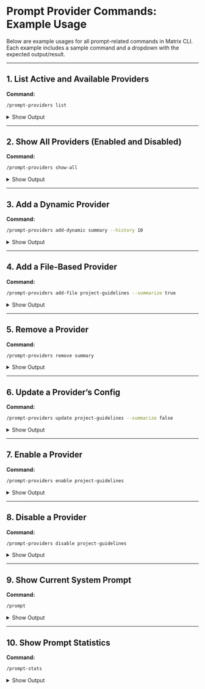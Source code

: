 # Prompt Provider Commands: Example Usage

Below are example usages for all prompt-related commands in Matrix CLI. Each example includes a sample command and a dropdown with the expected output/result.

---

## 1. List Active and Available Providers

**Command:**

```bash
/prompt-providers list
```

<details>
<summary>Show Output</summary>

```
📋 System Prompt Providers (Enhanced Mode)
🟢 Active Providers:
  🟢 user-instruction (static)
  🟢 built-in-memory-search (static)
  ...
🟡 Available (Enabled, Not Yet Loaded):
  🟡 summary (dynamic)
  🟡 project-guidelines (file-based)
💡 Use /prompt-providers add-dynamic or add-file to activate more providers.
```

</details>

---

## 2. Show All Providers (Enabled and Disabled)

**Command:**

```bash
/prompt-providers show-all
```

<details>
<summary>Show Output</summary>

```
📋 All Providers (Enabled and Disabled)
🟢 Active:
  🟢 user-instruction (static)
  ...
🟡 Available (Enabled, Not Yet Loaded):
  🟡 summary (dynamic)
🔴 Disabled:
  🔴 project-guidelines (file-based)
💡 Use /prompt-providers enable/disable to manage provider status.
```

</details>

---

## 3. Add a Dynamic Provider

**Command:**

```bash
/prompt-providers add-dynamic summary --history 10
```

<details>
<summary>Show Output</summary>

```
✅ Dynamic provider 'summary' added/updated.
📝 Generated summary for 'summary':
Summary: The conversation covers project setup, coding standards, and collaboration rules.
```

</details>

---

## 4. Add a File-Based Provider

**Command:**

```bash
/prompt-providers add-file project-guidelines --summarize true
```

<details>
<summary>Show Output</summary>

```
💡 LLM summary generated and cached for file-based provider.
✅ File-based provider 'project-guidelines' added/updated.
```

</details>

---

## 5. Remove a Provider

**Command:**

```bash
/prompt-providers remove summary
```

<details>
<summary>Show Output</summary>

```
✅ Provider 'summary' removed.
```

</details>

---

## 6. Update a Provider’s Config

**Command:**

```bash
/prompt-providers update project-guidelines --summarize false
```

<details>
<summary>Show Output</summary>

```
✅ Provider 'project-guidelines' updated.
```

</details>

---

## 7. Enable a Provider

**Command:**

```bash
/prompt-providers enable project-guidelines
```

<details>
<summary>Show Output</summary>

```
✅ Provider 'project-guidelines' enabled.
```

</details>

---

## 8. Disable a Provider

**Command:**

```bash
/prompt-providers disable project-guidelines
```

<details>
<summary>Show Output</summary>

```
✅ Provider 'project-guidelines' disabled.
```

</details>

---

## 9. Show Current System Prompt

**Command:**

```bash
/prompt
```

<details>
<summary>Show Output</summary>

```
📝 Current System Prompt:
╭─ System Prompt ─────────────────────────────╮
│ You are an AI programming assistant ...     │
│ ...                                        │
╰─────────────────────────────────────────────╯
💡 Prompt length: 1200 characters
💡 Line count: 30 lines
```

</details>

---

## 10. Show Prompt Statistics

**Command:**

```bash
/prompt-stats
```

<details>
<summary>Show Output</summary>

```
📊 System Prompt Performance Statistics
🚀 **Enhanced Generation Performance**
   - Providers used: 7
   - Total prompt length: 1200 characters
   - Generation time: 120 ms
   - Success: ✅
```

</details>
